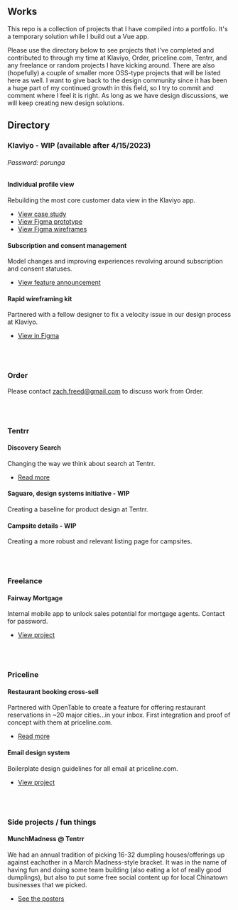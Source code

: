 ## Works
This repo is a collection of projects that I have compiled into a portfolio. It's a temporary solution while I build out a Vue app.

Please use the directory below to see projects that I've completed and contributed to through my time at Klaviyo, Order, priceline.com, Tentrr, and any freelance or random projects I have kicking around. There are also (hopefully) a couple of smaller more OSS-type projects that will be listed here as well. I want to give back to the design community since it has been a huge part of my continued growth in this field, so I try to commit and comment where I feel it is right. As long as we have design discussions, we will keep creating new design solutions.

## Directory

### Klaviyo - WIP (available after 4/15/2023)
###### Password: porunga
#### Individual profile view
Rebuilding the most core customer data view in the Klaviyo app.
* [View case study]()
* [View Figma prototype](https://www.figma.com/file/wCWuyQcs22BSVmQX0PTOMZ/Profiles-_-Individual-Profile-Page-_-Q4.22-_-Main?node-id=581-317265)
* [View Figma wireframes](https://www.figma.com/file/wCWuyQcs22BSVmQX0PTOMZ/Profiles-_-Individual-Profile-Page-_-Q4.22-_-Main?t=OPZXSnwzOstgek34-1)

#### Subscription and consent management
Model changes and improving experiences revolving around subscription and consent statuses.
* [View feature announcement](https://www.klaviyo.com/product/whats-new/profile-consent)

#### Rapid wireframing kit
Partnered with a fellow designer to fix a velocity issue in our design process at Klaviyo.
* [View in Figma](https://www.figma.com/file/LTZAlPDZPCGeg1N1ZVyZEg/Rapid-Wireframing-Kit-v1.2.2?t=OPZXSnwzOstgek34-6)

<br></br>

### Order
Please contact zach.freed@gmail.com to discuss work from Order.

<br></br>

### Tentrr
#### Discovery Search
Changing the way we think about search at Tentrr.
* [Read more](https://docs.google.com/document/d/13xBF7g17F8bIhZLGIATJhMqWLIay6zgKlaoc3K65w4o/)

#### Saguaro, design systems initiative - WIP
Creating a baseline for product design at Tentrr.

#### Campsite details - WIP
Creating a more robust and relevant listing page for campsites.

<br></br>

### Freelance
#### Fairway Mortgage
Internal mobile app to unlock sales potential for mortgage agents. Contact for password.
* [View project](https://www.figma.com/file/kzEOjNdnIto3yY8jUj7OnF/Leads-%E2%80%93-Mobile-app-(ALPHA%2C-P1)?node-id=58%3A2&t=hd4KAjka96ynYct3-1)

<br></br>

### Priceline
#### Restaurant booking cross-sell
Partnered with OpenTable to create a feature for offering restaurant reservations in ~20 major cities...in your inbox. First integration and proof of concept with them at priceline.com.
* [Read more](/projects/priceline/opentable/)

#### Email design system
Boilerplate design guidelines for all email at priceline.com.
* [View project](https://www.behance.net/gallery/61502597/Email-Design-System)

<br></br>

### Side projects / fun things
#### MunchMadness @ Tentrr
We had an annual tradition of picking 16-32 dumpling houses/offerings up against eachother in a March Madness-style bracket. It was in the name of having fun and doing some team building (also eating a lot of really good dumplings), but also to put some free social content up for local Chinatown businesses that we picked.

* [See the posters](/projects/fun/munchmadness/)
